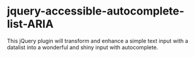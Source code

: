 # jquery-accessible-autocomplete-list-ARIA
This jQuery plugin will transform and enhance a simple text input with a datalist into a wonderful and shiny input with autocomplete.
